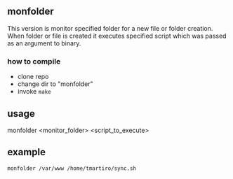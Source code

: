## monfolder

This version is monitor specified folder  for a new file or folder creation. When folder or file is created it executes specified script which was passed as an argument to binary.

### how to compile
- clone repo 
- change dir to "monfolder" 
- invoke
  ``make``
  
## usage

monfolder \<monitor_folder\> \<script_to_execute\>

## example
``monfolder /var/www /home/tmartiro/sync.sh``
